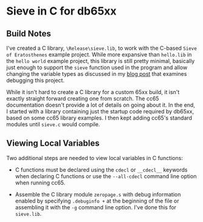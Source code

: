 # Sieve in C for db65xx

## Build Notes

I've created a C library, `\Release\sieve.lib`, to work with the C-based `Sieve of Eratosthenes` example project.  While more expansive than `hello.lib` in the `hello world` example project, this library is still pretty minimal, basically just enough to support the `sieve` function used in the program and allow changing the variable types as discussed in my [blog post](https://trobertson.site/6502-debugging-the-sieve-of-eratosthenes-with-the-vs-code-db65xx-debugging-extension/) that examines debugging this project.

While it isn't hard to create a C library for a custom 65xx build, it isn't exactly straight forward creating one from scratch.  The cc65 documentation doesn't provide a lot of details on going about it.  In the end, I started with a library containing just the startup code required by db65xx, based on some cc65 library examples.  I then kept adding cc65's standard modules until `sieve.c` would compile.

## Viewing Local Variables

Two additional steps are needed to view local variables in C functions:

* C functions must be declared using the `cdecl` or `__cdecl__` keywords when declaring C functions or use the `--all-cdecl` command line option when running cc65.

* Assemble the C library module `zeropage.s` with debug information enabled by specifying `.debuginfo +` at the beginning of the file or assembling it with the `-g` command line option.  I've done this for `sieve.lib`.
